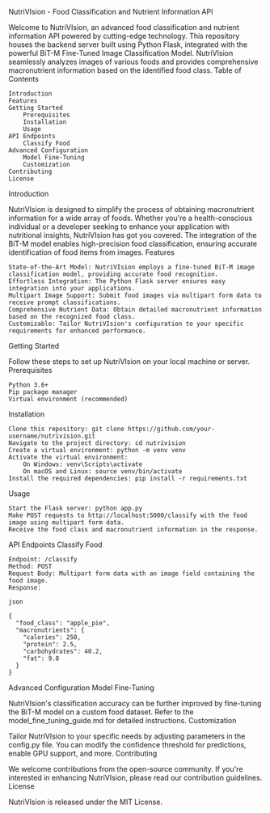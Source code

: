 NutriVIsion - Food Classification and Nutrient Information API


Welcome to NutriVIsion, an advanced food classification and nutrient information API powered by cutting-edge technology. This repository houses the backend server built using Python Flask, integrated with the powerful BiT-M Fine-Tuned Image Classification Model. NutriVIsion seamlessly analyzes images of various foods and provides comprehensive macronutrient information based on the identified food class.
Table of Contents

    Introduction
    Features
    Getting Started
        Prerequisites
        Installation
        Usage
    API Endpoints
        Classify Food
    Advanced Configuration
        Model Fine-Tuning
        Customization
    Contributing
    License

Introduction

NutriVIsion is designed to simplify the process of obtaining macronutrient information for a wide array of foods. Whether you're a health-conscious individual or a developer seeking to enhance your application with nutritional insights, NutriVIsion has got you covered. The integration of the BiT-M model enables high-precision food classification, ensuring accurate identification of food items from images.
Features

    State-of-the-Art Model: NutriVIsion employs a fine-tuned BiT-M image classification model, providing accurate food recognition.
    Effortless Integration: The Python Flask server ensures easy integration into your applications.
    Multipart Image Support: Submit food images via multipart form data to receive prompt classifications.
    Comprehensive Nutrient Data: Obtain detailed macronutrient information based on the recognized food class.
    Customizable: Tailor NutriVIsion's configuration to your specific requirements for enhanced performance.

Getting Started

Follow these steps to set up NutriVIsion on your local machine or server.
Prerequisites

    Python 3.6+
    Pip package manager
    Virtual environment (recommended)

Installation

    Clone this repository: git clone https://github.com/your-username/nutrivision.git
    Navigate to the project directory: cd nutrivision
    Create a virtual environment: python -m venv venv
    Activate the virtual environment:
        On Windows: venv\Scripts\activate
        On macOS and Linux: source venv/bin/activate
    Install the required dependencies: pip install -r requirements.txt

Usage

    Start the Flask server: python app.py
    Make POST requests to http://localhost:5000/classify with the food image using multipart form data.
    Receive the food class and macronutrient information in the response.

API Endpoints
Classify Food

    Endpoint: /classify
    Method: POST
    Request Body: Multipart form data with an image field containing the food image.
    Response:

    json

    {
      "food_class": "apple_pie",
      "macronutrients": {
        "calories": 250,
        "protein": 2.5,
        "carbohydrates": 40.2,
        "fat": 9.8
      }
    }

Advanced Configuration
Model Fine-Tuning

NutriVIsion's classification accuracy can be further improved by fine-tuning the BiT-M model on a custom food dataset. Refer to the model_fine_tuning_guide.md for detailed instructions.
Customization

Tailor NutriVIsion to your specific needs by adjusting parameters in the config.py file. You can modify the confidence threshold for predictions, enable GPU support, and more.
Contributing

We welcome contributions from the open-source community. If you're interested in enhancing NutriVIsion, please read our contribution guidelines.
License

NutriVIsion is released under the MIT License.


